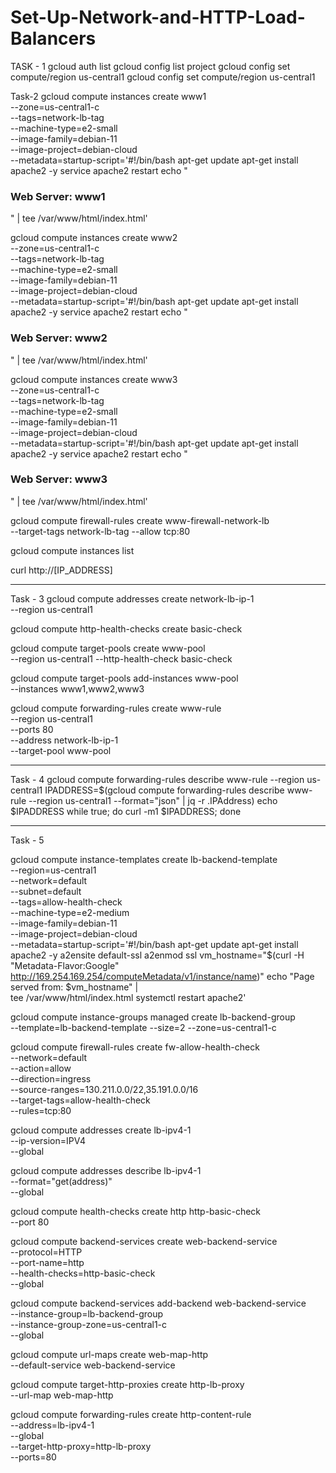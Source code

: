 # Set-Up-Network-and-HTTP-Load-Balancers

TASK - 1
gcloud auth list
gcloud config list project
gcloud config set compute/region us-central1
gcloud config set compute/region us-central1

Task-2
gcloud compute instances create www1 \
--zone=us-central1-c \
--tags=network-lb-tag \
--machine-type=e2-small \
--image-family=debian-11 \
--image-project=debian-cloud \
--metadata=startup-script='#!/bin/bash
apt-get update
apt-get install apache2 -y
service apache2 restart
echo "
<h3>Web Server: www1</h3>" | tee /var/www/html/index.html'

gcloud compute instances create www2 \
--zone=us-central1-c \
--tags=network-lb-tag \
--machine-type=e2-small \
--image-family=debian-11 \
--image-project=debian-cloud \
--metadata=startup-script='#!/bin/bash
apt-get update
apt-get install apache2 -y
service apache2 restart
echo "
<h3>Web Server: www2</h3>" | tee /var/www/html/index.html'

gcloud compute instances create www3 \
--zone=us-central1-c \
--tags=network-lb-tag \
--machine-type=e2-small \
--image-family=debian-11 \
--image-project=debian-cloud \
--metadata=startup-script='#!/bin/bash
apt-get update
apt-get install apache2 -y
service apache2 restart
echo "
<h3>Web Server: www3</h3>" | tee /var/www/html/index.html'

gcloud compute firewall-rules create www-firewall-network-lb \
--target-tags network-lb-tag --allow tcp:80

gcloud compute instances list

curl http://[IP_ADDRESS]
*********************************************************************
Task - 3
gcloud compute addresses create network-lb-ip-1 \
--region us-central1

gcloud compute http-health-checks create basic-check

gcloud compute target-pools create www-pool \
--region us-central1 --http-health-check basic-check

gcloud compute target-pools add-instances www-pool \
--instances www1,www2,www3

gcloud compute forwarding-rules create www-rule \
--region us-central1 \
--ports 80 \
--address network-lb-ip-1 \
--target-pool www-pool
*************************************************************************
Task - 4
gcloud compute forwarding-rules describe www-rule --region us-central1
IPADDRESS=$(gcloud compute forwarding-rules describe www-rule --region us-central1 --format="json" | jq -r .IPAddress)
echo $IPADDRESS
while true; do curl -m1 $IPADDRESS; done
**************************************************************************
Task - 5

gcloud compute instance-templates create lb-backend-template \
--region=us-central1 \
--network=default \
--subnet=default \
--tags=allow-health-check \
--machine-type=e2-medium \
--image-family=debian-11 \
--image-project=debian-cloud \
--metadata=startup-script='#!/bin/bash
apt-get update
apt-get install apache2 -y
a2ensite default-ssl
a2enmod ssl
vm_hostname="$(curl -H "Metadata-Flavor:Google" \
http://169.254.169.254/computeMetadata/v1/instance/name)"
echo "Page served from: $vm_hostname" | \
tee /var/www/html/index.html
systemctl restart apache2'

gcloud compute instance-groups managed create lb-backend-group \
--template=lb-backend-template --size=2 --zone=us-central1-c

gcloud compute firewall-rules create fw-allow-health-check \
--network=default \
--action=allow \
--direction=ingress \
--source-ranges=130.211.0.0/22,35.191.0.0/16 \
--target-tags=allow-health-check \
--rules=tcp:80

gcloud compute addresses create lb-ipv4-1 \
--ip-version=IPV4 \
--global

gcloud compute addresses describe lb-ipv4-1 \
--format="get(address)" \
--global

gcloud compute health-checks create http http-basic-check \
--port 80

gcloud compute backend-services create web-backend-service \
--protocol=HTTP \
--port-name=http \
--health-checks=http-basic-check \
--global

gcloud compute backend-services add-backend web-backend-service \
--instance-group=lb-backend-group \
--instance-group-zone=us-central1-c \
--global

gcloud compute url-maps create web-map-http \
--default-service web-backend-service

gcloud compute target-http-proxies create http-lb-proxy \
--url-map web-map-http

gcloud compute forwarding-rules create http-content-rule \
--address=lb-ipv4-1\
--global \
--target-http-proxy=http-lb-proxy \
--ports=80
